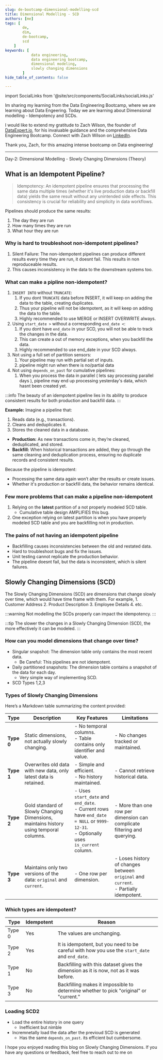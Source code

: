 ```yaml
---
slug: de-bootcamp-dimensional-modelling-scd
title: Dimensional Modelling - SCD
authors: [me]
tags: [
        de,
        dim,
        de-bootcamp,
        scd
    ]
keywords: [
            data engineering,
            data engineering bootcamp, 
            dimensional modeling, 
            slowly changing dimensions
        ]
hide_table_of_contents: false

---
```

import SocialLinks from '@site/src/components/SocialLinks/socialLinks.js'

Im sharing my learning from the Data Engineering Bootcamp, where we are learning about Data Engeering. Today we are learning about Dimensional modelling - Idempotency and SCDs.

I would like to extend my gratitude to Zach Wilson, the founder of [DataExpert.io](https://bootcamp.techcreator.io/lessons), for his invaluable guidance and the comprehensive Data Engineering Bootcamp.
Connect with Zach Wilson on [LinkedIn](https://www.linkedin.com/in/eczachly/).

Thank you, Zach, for this amazing intense bootcamp on Data engineering!

---

Day-2: Dimensional Modelling - Slowly Changing Dimensions (Theory)

<!-- truncate -->

## What is an Idempotent Pipeline?
> Idempotency: An idempotent pipeline ensures that processing the same data multiple times (whether it's live production data or backfill data) yields the same result without any unintended side effects. This consistency is crucial for reliability and simplicity in data workflows.

Pipelines should produce the same results:
1. The day they are run
2. How many times they are run
3. What hour they are run

### Why is hard to troubleshoot non-idempotent pipelines?
1. Silent Failure: The non-idempotent pipelines can produce different results every time they are run, it doesnt fail. This results in <Highlight color="#3e6980">non reproduceable results</Highlight>.
2. This causes inconsistency in the data to the downstream systems too.

### What can make a pipline non-idempotent?
1. `INSERT INTO` without `TRUNCATE`:
    1. If you dont `TRUNCATE` data before INSERT, it will keep on adding the data to the table, creating duplicates. 
    2. Thus your pipeline will not be idempotent, as it will keep on adding the data to the table.
    3. Highly recommended to use <Highlight color="#3e6980">MERGE</Highlight> or <Highlight color="#3e6980">INSERT OVERWRITE</Highlight> always.
2. Using `start_date >` without a corresponding `end_date <`:
    1. If you dont have `end_date` in your SCD, you will not be able to track the changes in the data.
    2. This can create a out of memory exceptions, when you backfill the data.
    3. Highly recommended to use <Highlight color="#3e6980">end_date</Highlight> in your SCD always.
3. Not using a full set of partition sensors:
    1. Your pipeline may run with partial set of inputs.
    2. pipeline might run when there is no/partial data
4. Not using `depends_on_past` for cumulative pipelines:
    1. When you process the data in parallel ( lets say processing parallel days ), pipeline may end up processing yesterday's data, which hasnt been created yet.

:::info
The beauty of an idempotent pipeline lies in its ability to produce consistent results for both production and backfill data.
:::

**Example:**
Imagine a pipeline that:
1. Reads data (e.g., transactions).
2. Cleans and deduplicates it.
3. Stores the cleaned data in a database.

- **Production:** As new transactions come in, they’re cleaned, deduplicated, and stored.
- **Backfill:** When historical transactions are added, they go through the same cleaning and deduplication process, ensuring no duplicate records and consistent results.

Because the pipeline is idempotent:
- Processing the same data again won’t alter the results or create issues.
- Whether it's production or backfill data, the behavior remains identical.

### Few more problems that can make a pipeline non-idempotent

1. Relying on the **latest** partition of a not properly modeled SCD table.
    - Cumulative table design AMPLIFIES this bug.
2. One exception relying on latest partition is when you have properly modeled SCD table and <Highlight color="#3e8045">you are backfilling not in production</Highlight>.

### The pains of not having an idempotent pipeline

- Backfilling causes inconsistencies between the old and restated data.
- Hard to troubleshoot bugs and fix the issues.
- Unit testing cannot replicate the production behavior.
- The pipeline doesnt fail, but the data is inconsistent, which is silent failures.

## Slowly Changing Dimensions (SCD)

The Slowly Changing Dimensions (SCD) are dimensions that change slowly over time, which would have time frame with them. For example,
    1. Customer Address
    2. Product Description
    3. Employee Details
    4. etc.

:::warning
Not modelling the SCDs properly can impact the idempotency.
:::

:::tip
The slower the changes in a Slowly Changing Dimension (SCD), the more effectively it can be modeled.
:::

### How can you model dimensions that change over time?

- Singular snapshot: The dimension table only contains the most recent data.
    - Be Careful: This pipelines are not idempotent.
- Daily partitioned snapshots: The dimension table contains a snapshot of the data for each day.
    - Very simple way of implementing SCD.
- SCD Types 1,2,3

### Types of Slowly Changing Dimensions

Here’s a Markdown table summarizing the content provided:

| **Type**  | **Description**                                                                                             | **Key Features**                                                                                      | **Limitations**                                                                                   |
|-----------|-------------------------------------------------------------------------------------------------------------|-------------------------------------------------------------------------------------------------------|---------------------------------------------------------------------------------------------------|
| **Type 0** | Static dimensions, not actually slowly changing.                                                           | - No temporal columns. <br /> - Table contains only identifier and value.                              | - No changes tracked or maintained.                                                              |
| **Type 1** | Overwrites old data with new data, only latest data is retained.                                           | - Simple and efficient. <br /> - No history maintained.                                                | - Cannot retrieve historical data.                                                               |
| **Type 2** | Gold standard of Slowly Changing Dimensions, maintains history using temporal columns.                     | - Uses `start_date` and `end_date`. <br /> - Current rows have `end_date = NULL` or `9999-12-31`. <br /> - Optionally uses `is_current` column. | - More than one row per dimension can complicate filtering and querying.                         |
| **Type 3** | Maintains only two versions of the data: `original` and `current`.                                         | - One row per dimension.                                                                             | - Loses history of changes between `original` and `current`. <br /> - Partially idempotent.        |


### Which types are idempotent?

| Type      | Idempotent | Reason                                                                                           |
|-----------|------------|--------------------------------------------------------------------------------------------------|
| Type 0 | Yes        | The values are unchanging.                                                                       |
| Type 2 | Yes        | It is idempotent, but you need to be careful with how you use the `start_date` and `end_date`.   |
| Type 1 | No         | Backfilling with this dataset gives the dimension as it is now, not as it was before.           |
| Type 3 | No         | Backfilling makes it impossible to determine whether to pick "original" or "current."           |

### Loading SCD2

- Load the entire history in one query
    - Inefficient but nimble
- Incremnetally load the data after the previoud SCD is generated
    - Has the same `depends_on_past`. its efficient but cumbersome.

I hope you enjoyed reading this blog on Slowly Changing Dimensions. If you have any questions or feedback, feel free to reach out to me on <SocialLinks />